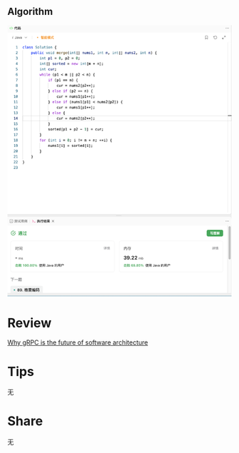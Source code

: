 ## Algorithm
![yueqingming-2023-08-13-lc](../../images/temp/yueqingming-2023-08-13-lc.png)

# Review
[Why gRPC is the future of software architecture](https://medium.com/geekculture/why-grpc-is-the-future-of-software-architecture-baa68452a093)


# Tips
无

# Share
无 